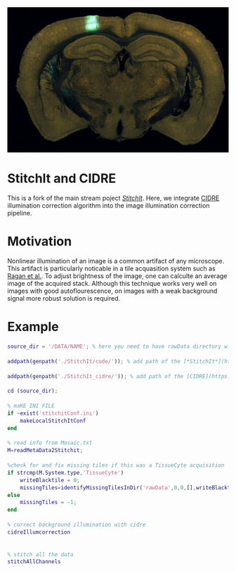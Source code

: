 <img src="https://github.com/BaselLaserMouse/StitchIt/blob/gh-pages/images/rgb_brain_example.jpg" />


# StitchIt and CIDRE

This is a fork of the main stream poject [*StitchIt*](https://github.com/BaselLaserMouse/StitchIt). Here, we integrate [CIDRE](https://github.com/Fouga/cidre)  illumination correction algorithm into the image illumination correction pipeline. 

# Motivation

Nonlinear illumination of an image is a common artifact of any microscope. This artifact is particularly noticable in a tile acquasition system such as [Ragan et al.](http://www.nature.com/nmeth/journal/v9/n3/abs/nmeth.1854.html). To adjust brightness of the image, one can calculte an average image of the acquired stack. Although this technique works very well on images with good autoflourescence, on images with a weak background signal more robust solution is required. 

# Example
```Matlab
source_dir = '/DATA/NAME'; % here you need to have rawData directory with all your data and a Mosaic.txt

addpath(genpath('./StitchIt/code/')); % add path of the [*StitchIt*](https://github.com/BaselLaserMouse/StitchIt).

addpath(genpath('./StitchIt_cidre/')); % add path of the [CIDRE](https://github.com/Fouga/cidre) 

cd (source_dir);

% maKE INI FILE
if ~exist('stitchitConf.ini')
	makeLocalStitchItConf
end

% read info from Mosaic.txt 
M=readMetaData2Stitchit;

%check for and fix missing tiles if this was a TissueCyte acquisition
if strcmp(M.System.type,'TissueCyte')
    writeBlacktile = 0;
	missingTiles=identifyMissingTilesInDir('rawData',0,0,[],writeBlacktile);
else
	missingTiles = -1;
end

% correct background illumination with cidre
cidreIllumcorrection


% stitch all the data
stitchAllChannels
```
